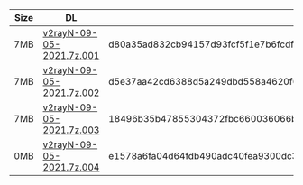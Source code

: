 |    Size   |     DL  | sha512sum |
|  ---  |  ---  |  ---  |
| 7MB | [v2rayN-09-05-2021.7z.001](https://cdn.jsdelivr.net/gh/googleians/v2rayN@main/v2rayN-09-05-2021.7z.001) | d80a35ad832cb94157d93fcf5f1e7b6fcdf247e42e8533522da5b15d04796d944659f34af4eb353312b0b6140eef7280d23999c1049f640fa98e28f60e847c03 |
| 7MB | [v2rayN-09-05-2021.7z.002](https://cdn.jsdelivr.net/gh/googleians/v2rayN@main/v2rayN-09-05-2021.7z.002) | d5e37aa42cd6388d5a249dbd558a4620f61e5635d04cc459c8ea2228e1a6d275b5e03d83988e4fe570f871dc83b96924e410553317865d1e83b857b8eb941f0e |
| 7MB | [v2rayN-09-05-2021.7z.003](https://cdn.jsdelivr.net/gh/googleians/v2rayN@main/v2rayN-09-05-2021.7z.003) | 18496b35b47855304372fbc660036066b1347bde4172b72a6124f8188f545c0fe30e4c52e666efce73fb79843eade658f8603804af14d7e67f761101cfd4a2c1 |
| 0MB | [v2rayN-09-05-2021.7z.004](https://cdn.jsdelivr.net/gh/googleians/v2rayN@main/v2rayN-09-05-2021.7z.004) | e1578a6fa04d64fdb490adc40fea9300dc3324761f895b253a63696051ca181f96be793bb0c021cf7fff3d5853e249f3ab1202c3b8755124af4ec452af82efc7 |
